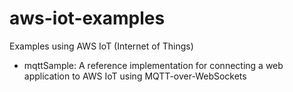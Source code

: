 # aws-iot-examples
Examples using AWS IoT (Internet of Things)

* mqttSample: A reference implementation for connecting a web application to AWS IoT using MQTT-over-WebSockets
